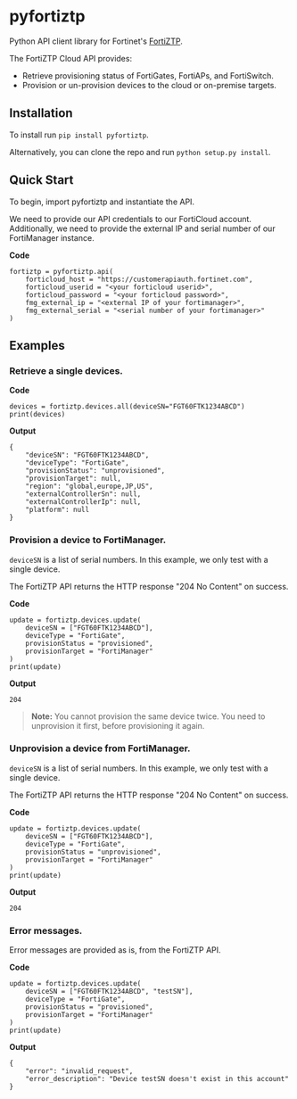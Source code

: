 # pyfortiztp
Python API client library for Fortinet's [FortiZTP](https://fortiztp.forticloud.com).

The FortiZTP Cloud API provides:
 - Retrieve provisioning status of FortiGates, FortiAPs, and FortiSwitch.
 - Provision or un-provision devices to the cloud or on-premise targets.

## Installation
To install run `pip install pyfortiztp`.

Alternatively, you can clone the repo and run `python setup.py install`.

## Quick Start
To begin, import pyfortiztp and instantiate the API.

We need to provide our API credentials to our FortiCloud account.
Additionally, we need to provide the external IP and serial number of our FortiManager instance.

**Code**
```
fortiztp = pyfortiztp.api(
    forticloud_host = "https://customerapiauth.fortinet.com",
    forticloud_userid = "<your forticloud userid>",
    forticloud_password = "<your forticloud password>",
    fmg_external_ip = "<external IP of your fortimanager>",
    fmg_external_serial = "<serial number of your fortimanager>"
)
```

## Examples
### Retrieve a single devices.
**Code**
```
devices = fortiztp.devices.all(deviceSN="FGT60FTK1234ABCD")
print(devices)
```

**Output**
```
{
    "deviceSN": "FGT60FTK1234ABCD",
    "deviceType": "FortiGate",
    "provisionStatus": "unprovisioned",
    "provisionTarget": null,
    "region": "global,europe,JP,US",
    "externalControllerSn": null,
    "externalControllerIp": null,
    "platform": null
}
```

### Provision a device to FortiManager.
`deviceSN` is a list of serial numbers. In this example, we only test with a single device.

The FortiZTP API returns the HTTP response "204 No Content" on success.

**Code**
```
update = fortiztp.devices.update(
    deviceSN = ["FGT60FTK1234ABCD"],
    deviceType = "FortiGate",
    provisionStatus = "provisioned",
    provisionTarget = "FortiManager"
)
print(update)
```

**Output**
```
204
```

> **Note:** You cannot provision the same device twice. You need to unprovision it first, before provisioning it again.

### Unprovision a device from FortiManager.
`deviceSN` is a list of serial numbers. In this example, we only test with a single device.

The FortiZTP API returns the HTTP response "204 No Content" on success.

**Code**
```
update = fortiztp.devices.update(
    deviceSN = ["FGT60FTK1234ABCD"],
    deviceType = "FortiGate",
    provisionStatus = "unprovisioned",
    provisionTarget = "FortiManager"
)
print(update)
```

**Output**
```
204
```

### Error messages.
Error messages are provided as is, from the FortiZTP API.

**Code**
```
update = fortiztp.devices.update(
    deviceSN = ["FGT60FTK1234ABCD", "testSN"],
    deviceType = "FortiGate",
    provisionStatus = "provisioned",
    provisionTarget = "FortiManager"
)
print(update)
```

**Output**
```
{
    "error": "invalid_request",
    "error_description": "Device testSN doesn't exist in this account"
}
```